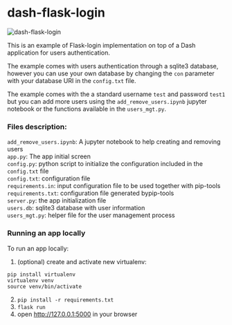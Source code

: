 # dash-flask-login

![dash-flask-login](https://user-images.githubusercontent.com/31367475/47422577-4f761500-d759-11e8-90c2-b70a79fcd610.gif)

This is an example of Flask-login implementation on top of a Dash application for users authentication.

The example comes with users authentication through a sqlite3 database, however you can use your own database by changing the `con` parameter with your database URI in the `config.txt` file.

The example comes with the a standard username `test` and password `test1` but you can add more users using the `add_remove_users.ipynb` jupyter notebook or the functions available in the `users_mgt.py`.

### Files description:
`add_remove_users.ipynb`: A jupyter notebook to help creating and removing users<br/>
`app.py`: The app initial screen<br/>
`config.py`: python script to initialize the configuration included in the `config.txt` file<br/>
`config.txt`: configuration file<br/>
`requirements.in`: input configuration file to be used together with pip-tools<br/>
`requirements.txt`: configuration file generated bypip-tools<br/>
`server.py`: the app initialization file<br/>
`users.db`: sqlite3 database with user information<br/>
`users_mgt.py`: helper file for the user management process<br/>

### Running an app locally

To run an app locally:

1. (optional) create and activate new virtualenv:

```
pip install virtualenv
virtualenv venv
source venv/bin/activate
```

2. `pip install -r requirements.txt`
3. `flask run`
4. open http://127.0.0.1:5000 in your browser

